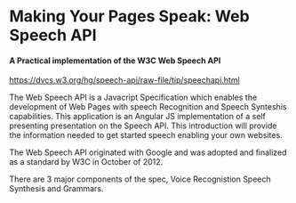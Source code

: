 # Making Your Pages Speak: Web Speech API

#### A Practical implementation of the W3C Web Speech API
https://dvcs.w3.org/hg/speech-api/raw-file/tip/speechapi.html


The Web Speech API is a Javacript Specification which enables the development of Web Pages with speech Recognition and Speech Synteshis capabilities.  This application is an Angular JS implementation of a self presenting presentation on the Speech API. This introduction will provide the information needed to get started speech enabling your own websites.

The Web Speech API originated with Google and was adopted and finalized as a standard by W3C in October of 2012.  

There are 3 major components of the spec,
Voice Recognistion
Speech Synthesis
and Grammars.

